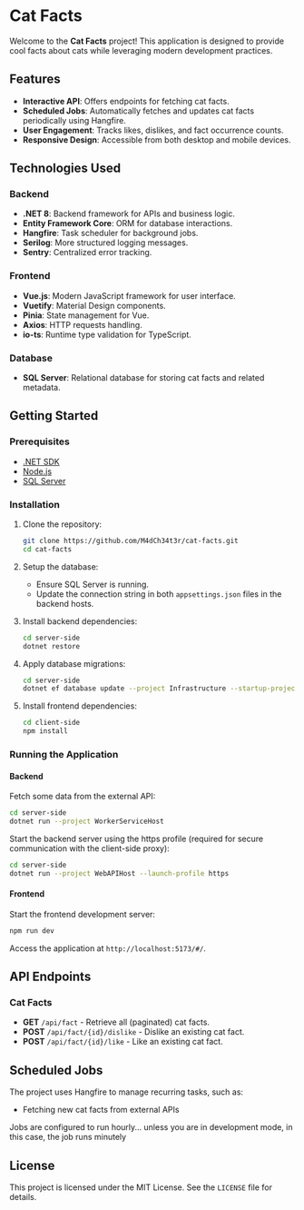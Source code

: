 # Cat Facts

Welcome to the **Cat Facts** project! This application is designed to provide cool facts about cats while leveraging modern development practices.

## Features

- **Interactive API**: Offers endpoints for fetching cat facts.
- **Scheduled Jobs**: Automatically fetches and updates cat facts periodically using Hangfire.
- **User Engagement**: Tracks likes, dislikes, and fact occurrence counts.
- **Responsive Design**: Accessible from both desktop and mobile devices.

## Technologies Used

### Backend

- **.NET 8**: Backend framework for APIs and business logic.
- **Entity Framework Core**: ORM for database interactions.
- **Hangfire**: Task scheduler for background jobs.
- **Serilog**: More structured logging messages.
- **Sentry**: Centralized error tracking.

### Frontend

- **Vue.js**: Modern JavaScript framework for user interface.
- **Vuetify**: Material Design components.
- **Pinia**: State management for Vue.
- **Axios**: HTTP requests handling.
- **io-ts**: Runtime type validation for TypeScript.

### Database

- **SQL Server**: Relational database for storing cat facts and related metadata.

## Getting Started

### Prerequisites

- [.NET SDK](https://dotnet.microsoft.com/download)
- [Node.js](https://nodejs.org/)
- [SQL Server](https://www.microsoft.com/sql-server/)

### Installation

1. Clone the repository:

   ```bash
   git clone https://github.com/M4dCh34t3r/cat-facts.git
   cd cat-facts
   ```

2. Setup the database:

   - Ensure SQL Server is running.
   - Update the connection string in both `appsettings.json` files in the backend hosts.

3. Install backend dependencies:

   ```bash
   cd server-side
   dotnet restore
   ```

4. Apply database migrations:

   ```bash
   cd server-side
   dotnet ef database update --project Infrastructure --startup-project WebAPIHost
   ```

5. Install frontend dependencies:
   ```bash
   cd client-side
   npm install
   ```

### Running the Application

#### Backend

Fetch some data from the external API:

```bash
cd server-side
dotnet run --project WorkerServiceHost
```

Start the backend server using the https profile (required for secure communication with the client-side proxy):

```bash
cd server-side
dotnet run --project WebAPIHost --launch-profile https
```

#### Frontend

Start the frontend development server:

```bash
npm run dev
```

Access the application at `http://localhost:5173/#/`.

## API Endpoints

### Cat Facts

- **GET** `/api/fact` - Retrieve all (paginated) cat facts.
- **POST** `/api/fact/{id}/dislike` - Dislike an existing cat fact.
- **POST** `/api/fact/{id}/like` - Like an existing cat fact.

## Scheduled Jobs

The project uses Hangfire to manage recurring tasks, such as:

- Fetching new cat facts from external APIs

Jobs are configured to run hourly... unless you are in development mode, in this case, the job runs minutely

## License

This project is licensed under the MIT License. See the `LICENSE` file for details.

